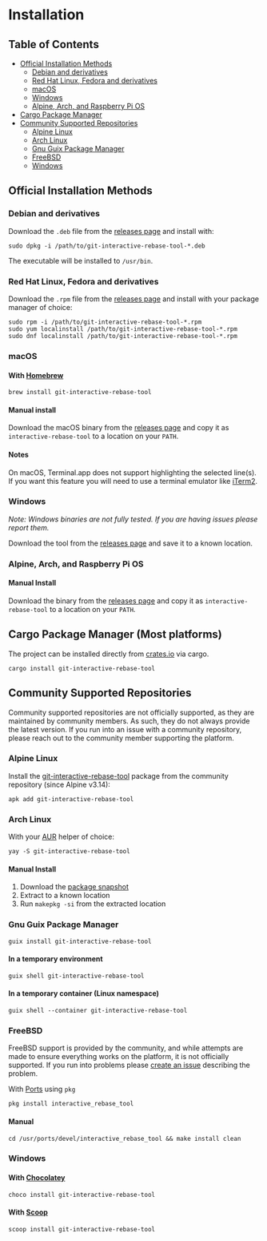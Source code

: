# Installation

## Table of Contents

* [Official Installation Methods](#official-installation-methods)
    * [Debian and derivatives](#debian-and-derivatives)
    * [Red Hat Linux, Fedora and derivatives](#red-hat-linux-fedora-and-derivatives)
    * [macOS](#macos)
    * [Windows](#windows)
    * [Alpine, Arch, and Raspberry Pi OS](#alpine-arch-and-raspberry-pi-os)
* [Cargo Package Manager](#cargo-package-manager-most-platforms)
* [Community Supported Repositories](#community-supported-repositories)
    * [Alpine Linux](#alpine-linux)
    * [Arch Linux](#arch-linux)
    * [Gnu Guix Package Manager](#gnu-guix-package-manager)
    * [FreeBSD](#freebsd)
    * [Windows](#windows-1)

## Official Installation Methods

### Debian and derivatives

Download the `.deb` file from the [releases page][releases] and install with:

    sudo dpkg -i /path/to/git-interactive-rebase-tool-*.deb

The executable will be installed to `/usr/bin`.

### Red Hat Linux, Fedora and derivatives

Download the `.rpm` file from the [releases page][releases] and install with your package manager of choice:

    sudo rpm -i /path/to/git-interactive-rebase-tool-*.rpm
    sudo yum localinstall /path/to/git-interactive-rebase-tool-*.rpm
    sudo dnf localinstall /path/to/git-interactive-rebase-tool-*.rpm

### macOS

#### With [Homebrew](https://brew.sh/)

    brew install git-interactive-rebase-tool

#### Manual install

Download the macOS binary from the [releases page][releases] and copy it as `interactive-rebase-tool` to a location on your `PATH`.

#### Notes

On macOS, Terminal.app does not support highlighting the selected line(s). If you want this feature you will need to use
a terminal emulator like [iTerm2](https://iterm2.com/index.html).

### Windows

*Note: Windows binaries are not fully tested. If you are having issues please report them.*

Download the tool from the [releases page][releases] and save it to a known location.

### Alpine, Arch, and Raspberry Pi OS

#### Manual Install

Download the binary from the [releases page][releases] and copy it as `interactive-rebase-tool` to a location on your `PATH`.

## Cargo Package Manager (Most platforms)

The project can be installed directly from [crates.io](https://crates.io/crates/git-interactive-rebase-tool) via cargo.

    cargo install git-interactive-rebase-tool

## Community Supported Repositories

Community supported repositories are not officially supported, as they are maintained by community members. As such, they do not always provide the latest version. If you run into an issue with a community repository, please reach out to the community member supporting the platform.

### Alpine Linux

Install the [git-interactive-rebase-tool](https://pkgs.alpinelinux.org/packages?name=git-interactive-rebase-tool) package from the community repository (since Alpine v3.14):

    apk add git-interactive-rebase-tool

### Arch Linux

With your [AUR](https://aur.archlinux.org/) helper of choice:

    yay -S git-interactive-rebase-tool

#### Manual Install

1. Download the [package snapshot](https://aur.archlinux.org/packages/git-interactive-rebase-tool/)
2. Extract to a known location
3. Run `makepkg -si` from the extracted location

### Gnu Guix Package Manager

    guix install git-interactive-rebase-tool

#### In a temporary environment

    guix shell git-interactive-rebase-tool

#### In a temporary container (Linux namespace)

    guix shell --container git-interactive-rebase-tool

### FreeBSD

FreeBSD support is provided by the community, and while attempts are made to ensure everything works on the platform, it is not officially supported. If you run into problems please [create an issue](https://github.com/MitMaro/git-interactive-rebase-tool/issues/new) describing the problem.

With [Ports](https://www.freebsd.org/ports/) using `pkg`

    pkg install interactive_rebase_tool

#### Manual

    cd /usr/ports/devel/interactive_rebase_tool && make install clean

### Windows

#### With [Chocolatey](https://chocolatey.org/)

    choco install git-interactive-rebase-tool

#### With [Scoop](https://scoop.sh/)

    scoop install git-interactive-rebase-tool

[releases]:https://github.com/MitMaro/git-interactive-rebase-tool/releases
